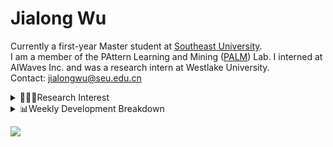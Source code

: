 #  Jialong Wu

Currently a first-year Master student at [Southeast University](https://www.seu.edu.cn/english/).<br>
I am a member of the PAttern Learning and Mining ([PALM](http://palm.seu.edu.cn/home.html)) Lab. I interned at AIWaves Inc. and was a research intern at Westlake University.<br>
Contact: jialongwu@seu.edu.cn
<details><summary>👨🏻‍💻Research Interest</summary>
My current research interests primarily encompass three aspects:

- Exploring the **synergies** between large-scale and small-scale models.
- Investigating the <strong>personalization and interactive</strong> abilities of LLMs.
- Utilizing  <strong>causal inference</strong>  to mitigate bias in conventional NLP tasks.

Recent works:
[Constituency Parsing using LLMs](https://arxiv.org/pdf/2310.19462.pdf), [Agents](https://arxiv.org/pdf/2309.07870.pdf)
</details>

<details><summary>📊Weekly Development Breakdown</summary>

<!--START_SECTION:waka-->

```txt
From: 12 February 2024 - To: 19 February 2024

Total Time: 14 hrs 59 mins

Python       9 hrs 27 mins   ███████████████▓░░░░░░░░░   63.04 %
Other        2 hrs 3 mins    ███▒░░░░░░░░░░░░░░░░░░░░░   13.73 %
Bash         1 hr 40 mins    ██▓░░░░░░░░░░░░░░░░░░░░░░   11.12 %
Text         1 hr 13 mins    ██░░░░░░░░░░░░░░░░░░░░░░░   08.14 %
JSON         25 mins         ▓░░░░░░░░░░░░░░░░░░░░░░░░   02.88 %
```

<!--END_SECTION:waka-->

[![wakatime](https://wakatime.com/badge/user/c6720b29-9431-4a60-bc9d-e1fb2b6bd65f.svg)](https://wakatime.com/@c6720b29-9431-4a60-bc9d-e1fb2b6bd65f)
</details>

![](https://komarev.com/ghpvc/?username=callanwu)
